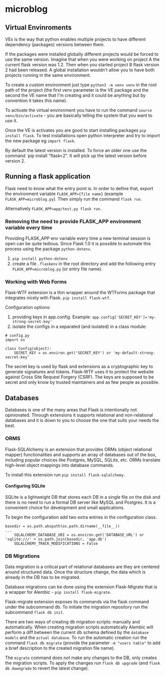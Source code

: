 # microblog

## Virtual Envinroments

VEs is the way that python enables multiple projects to have different dependency (packages) versions between them.

If the packages were installed globally different projects would be forced to use the same version. Imagine that when you were working on project A the current flask version was 1.2. Then when you started project B flask version 2 had been released. A global installation wouldn't allow you to have both projects running in the same environment.

To create a custom environment just type `python3 -m venv venv` in the root path of the project (the first venv parameter is the VE package and the second the VE name that I'm creating and it could be anything but by convention it takes this name).

To activate the virtual environment you have to run the command `source venv/bin/activate` - you are basically telling the system that you want to use it.

Once the VE is activates you are good to start installing packages `pip install flask`. To test installations open python interpreter and try to import the new package eg `import flask`.

By default the latest version is installed. To force an older one use the command `pip install "flask<2". It will pick up the latest version before version 2.


## Running a flask application

Flask need to know what the entry point is. In order to define that, export the environment variable `FLASK_APP={file name}` (example `FLASK_APP=microblog.py`). Then simply run the command `flask run`. 

Alternatively `FLASK_APP=app/test.py flask run`.

### Removing the need to provide FLASK_APP environment variable every time

Providing FLASK_APP env variable every time a new terminal session is open can be quite tedious. Since Flask 1.0 it is possible to automate this process using the package `python-dotenv`.

1. `pip install python-dotenv`
2. create a file `.flaskenv` in the root directory and add the following entry `FLASK_APP=microblog.py` (or entry file name).

### Working with Web Forms

Flask-WTF extension is a thin wrapper around the WTForms package that integrates nicely with Flask. `pip install flask-wtf`.

Configuration options:

1. providing keys in app.config. Example: `app.config['SECRET_KEY']='my-strong-secret-key'`
2. isolate the configs in a separated (and isolated) in a class module:
```
# config.py
import os

class Config(object):
    SECRET_KEY = os.environ.get('SECRET_KEY') or 'my-default-strong-secret-key'

```

The secret key is used by flask and extensions as a cryptographic key to generate signatures and tokens. Flask-WTF uses it to protect the website against Cross Site Request Forgery (CSRF). The keys are supposed to be secret and only know by trusted maintainers and as few people as possible.

## Databases

Databases is one of the many areas that Flask is intentionally not opinionated. Through extensions it supports relational and non-relational databases and it is down to you to choose the one that suits your needs the best.


### ORMS

Flask-SQLAlchemy is an extension that provides ORMs (object relational mapper) functionalities and supports an array of databases out of the box, including popular choices like Postgres, MySQL, SQLite, etc.
ORMs translate high-level object mappings into database commands.

To install this extension run `pip install flask-sqlalchemy`.

#### Configuring SQLite

SQLite is a lightweight DB that stores each DB in a single file on the disk and there is no need to run a formal DB server like MySQL and Postgres. It is a convenient choice for development and small applications.

To begin the configuration add two extra entries in the configuration class.

```
basedir = os.path.abspath(os.path.dirname(__file__))
...
    SQLALCHEMY_DATABASE_URI = os.environ.get('DATABASE_URL') or 'sqlite:///' + os.path.join(basedir, 'app.db')
    SQLALCHEMY_TRACK_MODIFICATIONS = False
```


### DB Migrations

Data migration is a critical part of relational databases are they are centered around structured data. Once the structure change, the data which is already in the DB has to be migrated.

Database migrations can be done using the extension Flask-Migrate that is a wrapper for Alembic - `pip install flask-migrate`. 

Flask-migrate extension exposes its commands via the flask command under the subcommand db. To initiate the migration repository run the subcommand `flask db init`.

There are two ways of creating db migration scripts: manually and automatically. When creating migration scripts automatically Alembic will perform a diff between the current db schema defined by the `database models` and the `actual database`. To run the automatic creation run the command `flask db migrate` (provide the parameter `-m "users table"` to add a brief description to the created migration file name).
 
The `migrate` command does not make any changes to the DB, only creates the migration scripts. To apply the changes run `flask db upgrade` (and `flask db downgrade` to revert the latest change).  